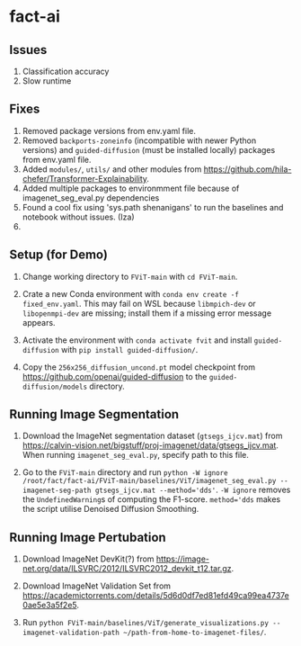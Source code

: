 # fact-ai

## Issues

1. Classification accuracy
2. Slow runtime


## Fixes

1. Removed package versions from env.yaml file.
2. Removed `backports-zoneinfo` (incompatible with newer Python versions) and `guided-diffusion` (must be installed locally) packages from env.yaml file.
3. Added `modules/`, `utils/` and other modules from https://github.com/hila-chefer/Transformer-Explainability.
4. Added multiple packages to environmment file because of imagenet_seg_eval.py dependencies
5. Found a cool fix using 'sys.path shenanigans' to run the baselines and notebook without issues. (Iza)
6. 

## Setup (for Demo)

1. Change working directory to `FViT-main` with `cd FViT-main`.

2. Crate a new Conda environment with `conda env create -f fixed_env.yaml`. This may fail on WSL because `libmpich-dev` or `libopenmpi-dev` are missing; install them if a missing error message appears.

3. Activate the environment with `conda activate fvit` and install `guided-diffusion` with `pip install guided-diffusion/`.

4. Copy the `256x256_diffusion_uncond.pt` model checkpoint from https://github.com/openai/guided-diffusion to the `guided-diffusion/models` directory.


## Running Image Segmentation

1. Download the ImageNet segmentation dataset (`gtsegs_ijcv.mat`) from https://calvin-vision.net/bigstuff/proj-imagenet/data/gtsegs_ijcv.mat. When running `imagenet_seg_eval.py`, specify path to this file.

2. Go to the `FViT-main` directory and run `python -W ignore /root/fact/fact-ai/FViT-main/baselines/ViT/imagenet_seg_eval.py --imagenet-seg-path gtsegs_ijcv.mat --method='dds'`. `-W ignore` removes the `UndefinedWarning`s of computing the F1-score. `method='dds` makes the script utilise Denoised Diffusion Smoothing.  


## Running Image Pertubation
1. Download ImageNet DevKit(?) from https://image-net.org/data/ILSVRC/2012/ILSVRC2012_devkit_t12.tar.gz.

2. Download ImageNet Validation Set from https://academictorrents.com/details/5d6d0df7ed81efd49ca99ea4737e0ae5e3a5f2e5.

3. Run `python FViT-main/baselines/ViT/generate_visualizations.py --imagenet-validation-path ~/path-from-home-to-imagenet-files/`.

